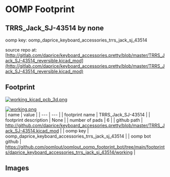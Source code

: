 # OOMP Footprint  
## TRRS_Jack_SJ-43514  by none  
  
oomp key: oomp_daprice_keyboard_accessories_trrs_jack_sj_43514  
  
source repo at: [http://gitlab.com/daprice/keyboard_accessories.pretty/blob/master/TRRS_Jack_SJ-43514_reversible.kicad_mod](http://gitlab.com/daprice/keyboard_accessories.pretty/blob/master/TRRS_Jack_SJ-43514_reversible.kicad_mod)  
## Footprint  
  
[![working_kicad_pcb_3d.png](working_kicad_pcb_3d_600.png)](working_kicad_pcb_3d.png)  
  
[![working.png](working_600.png)](working.png)  
| name | value | 
| --- | --- | 
| footprint name | TRRS_Jack_SJ-43514 | 
| footprint description | None | 
| number of pads | 6 | 
| github path | http://github.com/daprice/keyboard_accessories.pretty/blob/master/TRRS_Jack_SJ-43514.kicad_mod | 
| oomp key | oomp_daprice_keyboard_accessories_trrs_jack_sj_43514 | 
| oomp bot github | https://github.com/oomlout/oomlout_oomp_footprint_bot/tree/main/footprints/daprice_keyboard_accessories_trrs_jack_sj_43514/working | 
## Images  
